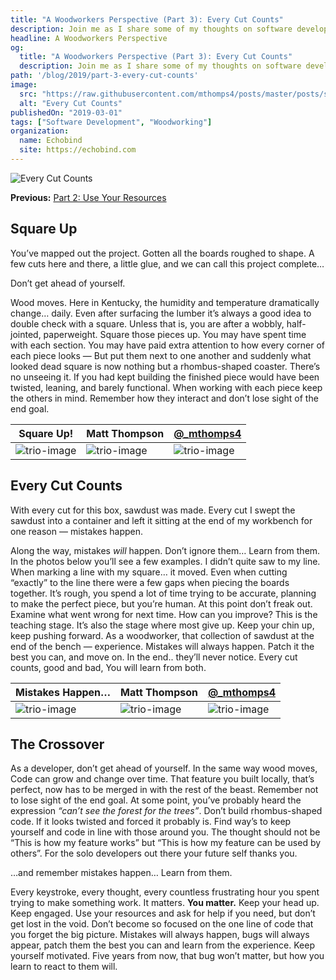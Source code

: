 ```yaml
---
title: "A Woodworkers Perspective (Part 3): Every Cut Counts"
description: Join me as I share some of my thoughts on software development through the lens of woodworking.
headline: A Woodworkers Perspective
og:
  title: "A Woodworkers Perspective (Part 3): Every Cut Counts"
  description: Join me as I share some of my thoughts on software development through the lens of woodworking.
path: '/blog/2019/part-3-every-cut-counts'
image:
  src: "https://raw.githubusercontent.com/mthomps4/posts/master/posts/software_development_a_woodworkers_perspective/images/part3/IMG_3791.jpg"
  alt: "Every Cut Counts"
publishedOn: "2019-03-01"
tags: ["Software Development", "Woodworking"]
organization:
  name: Echobind
  site: https://echobind.com
---
```


<img src="https://raw.githubusercontent.com/mthomps4/posts/master/posts/software_development_a_woodworkers_perspective/images/part3/IMG_3791.jpg" alt="Every Cut Counts" class="featured-image">

**Previous:**
[Part 2: Use Your Resources](https://www.mthomps4.com/blog/2019/part-2-use-your-resources)

## Square Up

You’ve mapped out the project. Gotten all the boards roughed to shape. A few cuts here and there, a little glue, and we can call this project complete…

Don’t get ahead of yourself.

Wood moves. Here in Kentucky, the humidity and temperature dramatically change… daily. Even after surfacing the lumber it’s always a good idea to double check with a square. Unless that is, you are after a wobbly, half-jointed, paperweight. Square those pieces up. You may have spent time with each section. You may have paid extra attention to how every corner of each piece looks — But put them next to one another and suddenly what looked dead square is now nothing but a rhombus-shaped coaster. There’s no unseeing it. If you had kept building the finished piece would have been twisted, leaning, and barely functional. When working with each piece keep the others in mind. Remember how they interact and don’t lose sight of the end goal.

 | Square Up!                                                                                                                                            | Matt Thompson                                                                                                                                         | [@_mthomps4](https://instagram.com/_mthomps4)                                                                                                         |
 | ----------------------------------------------------------------------------------------------------------------------------------------------------- | ----------------------------------------------------------------------------------------------------------------------------------------------------- | ----------------------------------------------------------------------------------------------------------------------------------------------------- |
 | ![trio-image](https://raw.githubusercontent.com/mthomps4/posts/master/posts/software_development_a_woodworkers_perspective/images/part3/IMG_3789.jpg) | ![trio-image](https://raw.githubusercontent.com/mthomps4/posts/master/posts/software_development_a_woodworkers_perspective/images/part3/IMG_3791.jpg) | ![trio-image](https://raw.githubusercontent.com/mthomps4/posts/master/posts/software_development_a_woodworkers_perspective/images/part3/IMG_3792.jpg) |

## Every Cut Counts

With every cut for this box, sawdust was made. Every cut I swept the sawdust into a container and left it sitting at the end of my workbench for one reason — mistakes happen.

Along the way, mistakes *will* happen. Don’t ignore them… Learn from them. In the photos below you’ll see a few examples. I didn’t quite saw to my line. When marking a line with my square… it moved. Even when cutting “exactly” to the line there were a few gaps when piecing the boards together. It’s rough, you spend a lot of time trying to be accurate, planning to make the perfect piece, but you’re human. At this point don’t freak out. Examine what went wrong for next time. How can you improve? This is the teaching stage. It’s also the stage where most give up. Keep your chin up, keep pushing forward. As a woodworker, that collection of sawdust at the end of the bench — experience. Mistakes will always happen. Patch it the best you can, and move on. In the end.. they’ll never notice. Every cut counts, good and bad, You will learn from both.

| Mistakes Happen…                                                                                                                                      | Matt Thompson                                                                                                                                         | [@_mthomps4](https://instagram.com/_mthomps4)                                                                                                         |
| ----------------------------------------------------------------------------------------------------------------------------------------------------- | ----------------------------------------------------------------------------------------------------------------------------------------------------- | ----------------------------------------------------------------------------------------------------------------------------------------------------- |
| ![trio-image](https://raw.githubusercontent.com/mthomps4/posts/master/posts/software_development_a_woodworkers_perspective/images/part3/IMG_3808.jpg) | ![trio-image](https://raw.githubusercontent.com/mthomps4/posts/master/posts/software_development_a_woodworkers_perspective/images/part3/IMG_3827.jpg) | ![trio-image](https://raw.githubusercontent.com/mthomps4/posts/master/posts/software_development_a_woodworkers_perspective/images/part3/IMG_3834.jpg) |

## The Crossover

As a developer, don’t get ahead of yourself. In the same way wood moves, Code can grow and change over time. That feature you built locally, that’s perfect, now has to be merged in with the rest of the beast. Remember not to lose sight of the end goal. At some point, you’ve probably heard the expression *“can’t see the forest for the trees”*. Don’t build rhombus-shaped code. If it looks twisted and forced it probably is. Find way’s to keep yourself and code in line with those around you. The thought should not be “This is how my feature works” but “This is how my feature can be used by others”. For the solo developers out there your future self thanks you.

…and remember mistakes happen… Learn from them.

Every keystroke, every thought, every countless frustrating hour you spent trying to make something work. It matters. **You matter.** Keep your head up. Keep engaged. Use your resources and ask for help if you need, but don’t get lost in the void. Don’t become so focused on the one line of code that you forget the big picture. Mistakes will always happen, bugs will always appear, patch them the best you can and learn from the experience. Keep yourself motivated. Five years from now, that bug won’t matter, but how you learn to react to them will.
